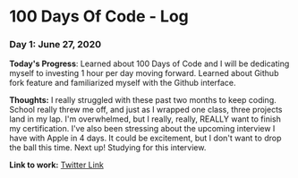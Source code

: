 # 100 Days Of Code - Log

### Day 1: June 27, 2020

**Today's Progress**: Learned about 100 Days of Code and I will be dedicating myself to investing 1 hour per day moving forward. Learned about Github fork feature and familiarized myself with the Github interface.

**Thoughts:** I really struggled with these past two months to keep coding. School really threw me off, and just as I wrapped one class, three projects land in my lap. I'm overwhelmed, but I really, really, REALLY want to finish my certification. I've also been stressing about the upcoming interview I have with Apple in 4 days. It could be excitement, but I don't want to drop the ball this time. Next up! Studying for this interview.

**Link to work:** [Twitter Link](https://twitter.com/honestlyemerson/status/1276971111721377795)
